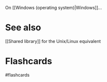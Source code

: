 On [[Windows (operating system)|Windows]]...

# See also
[[Shared library]] for the Unix/Linux equivalent

# Flashcards
#flashcards 
